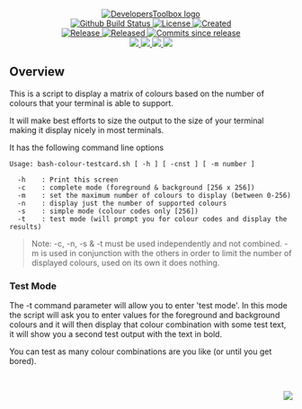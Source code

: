 <!-- markdownlint-disable -->
<p align="center">
    <a href="https://github.com/DevelopersToolbox/">
        <img src="https://cdn.wolfsoftware.com/assets/images/github/organisations/developerstoolbox/black-and-white-circle-256.png" alt="DevelopersToolbox logo" />
    </a>
    <br />
    <a href="https://github.com/DevelopersToolbox/bash-colour-testcard/actions/workflows/cicd.yml">
        <img src="https://img.shields.io/github/actions/workflow/status/DevelopersToolbox/bash-colour-testcard/cicd.yml?branch=master&label=build%20status&style=for-the-badge" alt="Github Build Status" />
    </a>
    <a href="https://github.com/DevelopersToolbox/bash-colour-testcard/blob/master/LICENSE.md">
        <img src="https://img.shields.io/github/license/DevelopersToolbox/bash-colour-testcard?color=blue&label=License&style=for-the-badge" alt="License">
    </a>
    <a href="https://github.com/DevelopersToolbox/bash-colour-testcard">
        <img src="https://img.shields.io/github/created-at/DevelopersToolbox/bash-colour-testcard?color=blue&label=Created&style=for-the-badge" alt="Created">
    </a>
    <br />
    <a href="https://github.com/DevelopersToolbox/bash-colour-testcard/releases/latest">
        <img src="https://img.shields.io/github/v/release/DevelopersToolbox/bash-colour-testcard?color=blue&label=Latest%20Release&style=for-the-badge" alt="Release">
    </a>
    <a href="https://github.com/DevelopersToolbox/bash-colour-testcard/releases/latest">
        <img src="https://img.shields.io/github/release-date/DevelopersToolbox/bash-colour-testcard?color=blue&label=Released&style=for-the-badge" alt="Released">
    </a>
    <a href="https://github.com/DevelopersToolbox/bash-colour-testcard/releases/latest">
        <img src="https://img.shields.io/github/commits-since/DevelopersToolbox/bash-colour-testcard/latest.svg?color=blue&style=for-the-badge" alt="Commits since release">
    </a>
    <br />
    <a href="https://github.com/DevelopersToolbox/bash-colour-testcard/blob/master/.github/CODE_OF_CONDUCT.md">
        <img src="https://img.shields.io/badge/Code%20of%20Conduct-blue?style=for-the-badge" />
    </a>
    <a href="https://github.com/DevelopersToolbox/bash-colour-testcard/blob/master/.github/CONTRIBUTING.md">
        <img src="https://img.shields.io/badge/Contributing-blue?style=for-the-badge" />
    </a>
    <a href="https://github.com/DevelopersToolbox/bash-colour-testcard/blob/master/.github/SECURITY.md">
        <img src="https://img.shields.io/badge/Report%20Security%20Concern-blue?style=for-the-badge" />
    </a>
    <a href="https://github.com/DevelopersToolbox/bash-colour-testcard/issues">
        <img src="https://img.shields.io/badge/Get%20Support-blue?style=for-the-badge" />
    </a>
</p>

## Overview

This is a script to display a matrix of colours based on the number of colours that your terminal is able to support.

It will make best efforts to size the output to the size of your terminal making it display nicely in most terminals.

It has the following command line options

```
Usage: bash-colour-testcard.sh [ -h ] [ -cnst ] [ -m number ]

  -h    : Print this screen
  -c    : complete mode (foreground & background [256 x 256])
  -m    : set the maximum number of colours to display (between 0-256)
  -n    : display just the number of supported colours
  -s    : simple mode (colour codes only [256])
  -t    : test mode (will prompt you for colour codes and display the results)
```

> Note: -c, -n, -s & -t must be used independently and not combined. -m is used in conjunction with the others in order to limit the number of
displayed colours, used on its own it does nothing.


### Test Mode

The -t command parameter will allow you to enter 'test mode'. In this mode the script will ask you to enter values for the foreground and background
colours and it will then display that colour combination with some test text, it will show you a second test output with the text in bold.

You can test as many colour combinations are you like (or until you get bored).

<br />
<p align="right"><a href="https://wolfsoftware.com/"><img src="https://img.shields.io/badge/Created%20by%20Wolf%20on%20behalf%20of%20Wolf%20Software-blue?style=for-the-badge" /></a></p>
